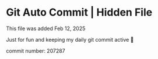 # Git Auto Commit | Hidden File

This file was added Feb 12, 2025

Just for fun and keeping my daily git commit active 🤪

commit number: 207287
